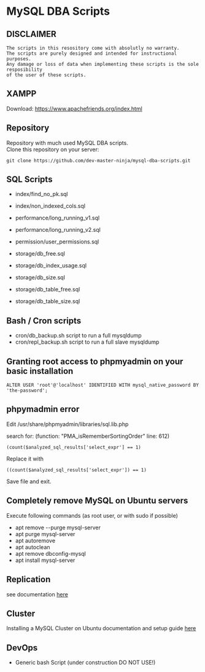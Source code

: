 # MySQL DBA Scripts

## DISCLAIMER
```
The scripts in this resository come with absolutly no warranty.   
The scripts are purely designed and intended for instructional purposes.  
Any damage or loss of data when implementing these scripts is the sole resposibility   
of the user of these scripts. 
```

## XAMPP 
Download: https://www.apachefriends.org/index.html

## Repository
Repository with much used MySQL DBA scripts.   
Clone this repository on your server: 
```
git clone https://github.com/dev-master-ninja/mysql-dba-scripts.git
```
## SQL Scripts
- index/find_no_pk.sql
- index/non_indexed_cols.sql

- performance/long_running_v1.sql
- performance/long_running_v2.sql

- permission/user_permissions.sql

- storage/db_free.sql
- storage/db_index_usage.sql
- storage/db_size.sql
- storage/db_table_free.sql
- storage/db_table_size.sql

## Bash / Cron scripts
- cron/db_backup.sh script to run a full mysqldump
- cron/repl_backup.sh script to run a full slave mysqldump


## Granting root access to phpmyadmin on your basic installation
```
ALTER USER 'root'@'localhost' IDENTIFIED WITH mysql_native_password BY 'the-password';
```

## phpymadmin error
Edit /usr/share/phpmyadmin/libraries/sql.lib.php

search for: (function: "PMA_isRememberSortingOrder" line: 612)
```
(count($analyzed_sql_results['select_expr'] == 1)  
```
Replace it with   
```
((count($analyzed_sql_results['select_expr']) == 1)  
```
Save file and exit. 


## Completely remove MySQL on Ubuntu servers
Execute following commands (as root user, or with sudo if possible)
- apt remove --purge mysql-server
- apt purge mysql-server
- apt autoremove
- apt autoclean
- apt remove dbconfig-mysql
- apt install mysql-server


## Replication
see documentation [here](./replication/mysqld-modifications.md)

## Cluster
Installing a MySQL Cluster on Ubuntu
documentation and setup guide [here](./cluster/README.md)

## DevOps
- Generic bash Script (under construction DO NOT USE!)
